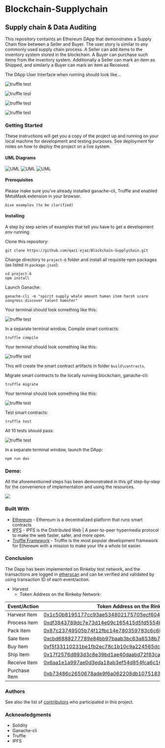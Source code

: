 # Blockchain-Supplychain

## Supply chain & Data Auditing

This repository containts an Ethereum DApp that demonstrates a Supply Chain flow between a Seller and Buyer. The user story is similar to any commonly used supply chain process. A Seller can add items to the inventory system stored in the blockchain. A Buyer can purchase such items from the inventory system. Additionally a Seller can mark an item as Shipped, and similarly a Buyer can mark an item as Received.

The DApp User Interface when running should look like...

![truffle test](images/ftc_product_overview.png)

![truffle test](images/ftc_farm_details.png)

![truffle test](images/ftc_product_details.png)

![truffle test](images/ftc_transaction_history.png)


### Getting Started

These instructions will get you a copy of the project up and running on your local machine for development and testing purposes. See deployment for notes on how to deploy the project on a live system.

#### UML Diagrams

![UML](UML/Activity_Diagram.png)
![UML](UML/Sequence_Diagram.png)
![UML](UML/Data_Model_Diagram.png)

#### Prerequisites

Please make sure you've already installed ganache-cli, Truffle and enabled MetaMask extension in your browser.

```
Give examples (to be clarified)
```

#### Installing

A step by step series of examples that tell you have to get a development env running

Clone this repository:

```
git clone https://github.com/qazi-ejaz/Blockchain-Supplychain.git
```

Change directory to ```project-6``` folder and install all requisite npm packages (as listed in ```package.json```):

```
cd project-6
npm install
```

Launch Ganache:

```
ganache-cli -m "spirit supply whale amount human item harsh scare congress discover talent hamster"
```

Your terminal should look something like this:

![truffle test](images/ganache-cli.gif)

In a separate terminal window, Compile smart contracts:

```
truffle compile
```

Your terminal should look something like this:

![truffle test](images/truffle_compile.gif)

This will create the smart contract artifacts in folder ```build\contracts```.

Migrate smart contracts to the locally running blockchain, ganache-cli:

```
truffle migrate
```

Your terminal should look something like this:

![truffle test](images/truffle_migrate.png)

Test smart contracts:

```
truffle test
```

All 10 tests should pass.

![truffle test](images/truffle_test.gif)

In a separate terminal window, launch the DApp:

```
npm run dev
```
### Demo:
All the aforementioned steps has been demonstrated in this gif step-by-step for the convenience of implementation and using the resources.

![](images/demo.gif)

### Built With

* [Ethereum](https://www.ethereum.org/) - Ethereum is a decentralized platform that runs smart contracts
* [IPFS](https://ipfs.io/) - IPFS is the Distributed Web | A peer-to-peer hypermedia protocol
to make the web faster, safer, and more open.
* [Truffle Framework](http://truffleframework.com/) - Truffle is the most popular development framework for Ethereum with a mission to make your life a whole lot easier.

### Conclusion

The Dapp has been implemented on Rinkeby test network, and the transactions are logged in [etherscan](https://etherscan.io/) and can be verified and validated by using transaction ID of each event/action.
- Harvest
    - Token Address on the Rinkeby Network: 

| **Event/Action** | **Token Address on the Rinkeby Network** |
|---|---|
| Harvest Item | [0x1c50b8195177cc93ae534802175705ecf604f2fbd6fcc9f3d7db6a26ba1cf200](https://rinkeby.etherscan.io/tx/0x1c50b8195177cc93ae534802175705ecf604f2fbd6fcc9f3d7db6a26ba1cf200) |
| Process Item | [0xdf3843789dc7e73d14e09c165415d5fd5554b791eae6c7f944f08b450009712c](https://rinkeby.etherscan.io/tx/0xdf3843789dc7e73d14e09c165415d5fd5554b791eae6c7f944f08b450009712c)  |
| Pack Item | [0x87c23749505b74f12fbc14e780359783c6c6b27b58119d78a267bd450755fbc1](https://rinkeby.etherscan.io/tx/0x87c23749505b74f12fbc14e780359783c6c6b27b58119d78a267bd450755fbc1) |
| Sale Item | [0xcbd6888277789e84bb97baab3bc63a8538b77c0c547f03f1597f369710294eab](https://rinkeby.etherscan.io/tx/0xcbd6888277789e84bb97baab3bc63a8538b77c0c547f03f1597f369710294eab)  |
| Buy Item | [0xf5f33110231be1fb2ec78c1b10c9a224565dc691e2cbd3a01228267177160eec](https://rinkeby.etherscan.io/tx/0xf5f33110231be1fb2ec78c1b10c9a224565dc691e2cbd3a01228267177160eec) |
| Ship Item | [0x17f2576d893d3c8e39bd1ae40daabd72f83cac8ca30295288b9e45ebf71178c0](https://rinkeby.etherscan.io/tx/0x17f2576d893d3c8e39bd1ae40daabd72f83cac8ca30295288b9e45ebf71178c0)  |
| Receive Item | [0x6aa1e1a997ae0d3eda18ab3ef54d854fca6c168a22035fb27c2875741c58a9d0](https://rinkeby.etherscan.io/tx/0x6aa1e1a997ae0d3eda18ab3ef54d854fca6c168a22035fb27c2875741c58a9d0) |
| Purchase Item | [0xb73486c2650678ade9f6a062208db1075183b1f5c410ebce0563b819cf5a9aee](https://rinkeby.etherscan.io/tx/0xb73486c2650678ade9f6a062208db1075183b1f5c410ebce0563b819cf5a9aee) |

### Authors

See also the list of [contributors](https://github.com/your/project/contributors.md) who participated in this project.

### Acknowledgments

* Solidity
* Ganache-cli
* Truffle
* IPFS
